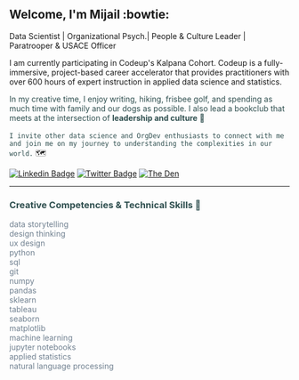## Welcome, I'm Mijail :bowtie:
Data Scientist | Organizational Psych.| People & Culture Leader | Paratrooper & USACE Officer

I am currently participating in Codeup's Kalpana Cohort. Codeup is a fully-immersive, project-based career accelerator that provides practitioners with over 600 hours of expert instruction in applied data science and statistics.

<span style="color:#2F4F4F"> In my creative time, I enjoy writing, hiking, frisbee golf, and spending as much time with family and our dogs as possible. I also lead a bookclub that meets at the intersection of **leadership and culture** :footprints:<br></br>
``I invite other data science and OrgDev enthusiasts to connect with me and join me on my journey to understanding the complexities in our world.``</span> :world_map:


[![Linkedin Badge](https://img.shields.io/badge/-mijailmariano-blue?style=flat-square&logo=Linkedin&logoColor=white&link=https://www.linkedin.com/in/mijailmariano/)](https://www.linkedin.com/in/mijailmariano) 
[![Twitter Badge](https://img.shields.io/badge/-@mijail_mariano-1ca0f1?style=flat-square&labelColor=1ca0f1&logo=twitter&logoColor=white&link=https://twitter.com/mijail_mariano)](https://twitter.com/mijail_mariano)
[![The Den](https://img.shields.io/badge/-the_den-black?style=flat-square&logo=bookstack&logoColor=white&link=https://bookclubs.com/clubs/5964249/join/7211eb/)](https://bookclubs.com/clubs/5964249/join/7211eb/)

----

### <span style = "color:#2F4F4F">**Creative Competencies & Technical Skills :saxophone:**</span>

<span style = "color:#708090">

data storytelling \
design thinking \
ux design \
python \
sql  \
git \
numpy \
pandas \
sklearn \
tableau \
seaborn \
matplotlib \
machine learning \
jupyter notebooks \
applied statistics \
natural language processing </span>
